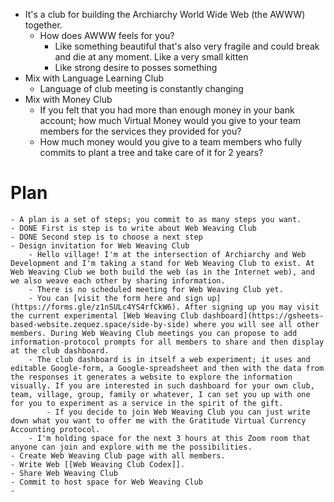 - It's a club for building the Archiarchy World Wide Web (the AWWW) together.
	- How does AWWW feels for you?
		- Like something beautiful that's also very fragile and could break and die at any moment. Like a very small kitten
		- Like strong desire to posses something
- Mix with Language Learning Club
	- Language of club meeting is constantly changing
- Mix with Money Club
	- If you felt that you had more than enough money in your bank account; how much Virtual Money would you give to your team members for the services they provided for you?
	- How much money would you give to a team members who fully commits to plant a tree and take care of it for 2 years?
# Plan
	- A plan is a set of steps; you commit to as many steps you want.
	- DONE First is step is to write about Web Weaving Club
	- DONE Second step is to choose a next step
	- Design invitation for Web Weaving Club
		- Hello village! I'm at the intersection of Archiarchy and Web Development and I'm taking a stand for Web Weaving Club to exist. At Web Weaving Club we both build the web (as in the Internet web), and we also weave each other by sharing information.
		- There is no scheduled meeting for Web Weaving Club yet.
		- You can [visit the form here and sign up](https://forms.gle/z1nSULc4YS4rfCkW6). After signing up you may visit the current experimental [Web Weaving Club dashboard](https://gsheets-based-website.zequez.space/side-by-side) where you will see all other members. During Web Weaving Club meetings you can propose to add information-protocol prompts for all members to share and then display at the club dashboard.
		- The club dashboard is in itself a web experiment; it uses and editable Google-form, a Google-spreadsheet and then with the data from the responses it generates a website to explore the information visually. If you are interested in such dashboard for your own club, team, village, group, family or whatever, I can set you up with one for you to experiment as a service in the spirit of the gift.
			- If you decide to join Web Weaving Club you can just write down what you want to offer me with the Gratitude Virtual Currency Accounting protocol.
		- I'm holding space for the next 3 hours at this Zoom room that anyone can join and explore with me the possibilities.
	- Create Web Weaving Club page with all members.
	- Write Web [[Web Weaving Club Codex]].
	- Share Web Weaving Club
	- Commit to host space for Web Weaving Club
	-